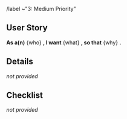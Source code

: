 /label ~"3: Medium Priority"
<!-- Default priority label, change to the required priority -->

## User Story
<!-- One single sentence describing the issue in the format: "As a(n) X, I want Y, so that Z."
     Replace {who}, {what} and {why} in the line below and it should format correctly by default.
-->
**As a(n)**
{who}
**, I want**
{what}
**, so that**
{why}
**.**


## Details
<!-- More in-depth and free form explanation of the issue.
     Add whatever you think is valuable information.
-->

_not provided_


## Checklist
<!-- List what kind of deliverables you expect.

- [ ] Code providing the new feature/bugfix/etc
- [ ] Tests sufficiently covering the ways this new code will be used
- [ ] Documentation
- [ ] CHANGELOG is updated (if necessary)

-->

_not provided_
